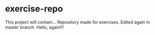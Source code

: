 # exercise-repo
This project will contain...
Repository made for exercises.
Edited again in master branch.
Hello, again!!!

